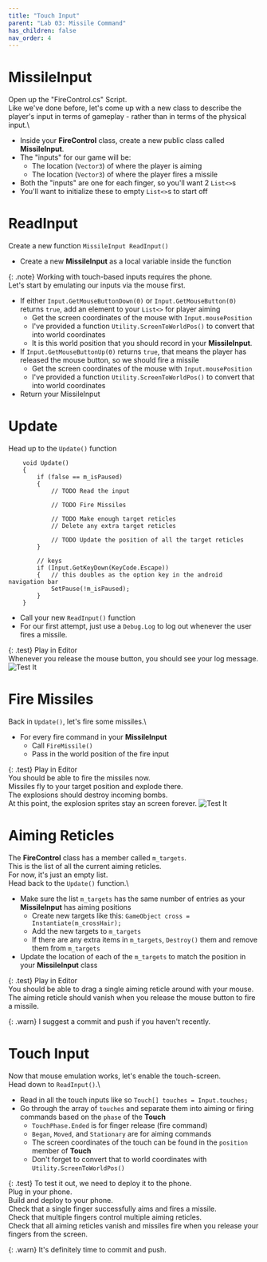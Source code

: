 ```yaml
---
title: "Touch Input"
parent: "Lab 03: Missile Command"
has_children: false
nav_order: 4
---
```


# MissileInput
Open up the "FireControl.cs" Script.\
Like we've done before, let's come up with a new class to describe the player's input in terms of
gameplay - rather than in terms of the physical input.\
* Inside your **FireControl** class, create a new public class called **MissileInput**.
* The "inputs" for our game will be:
	* The location (`Vector3`) of where the player is aiming
	* The location (`Vector3`) of where the player fires a missile
* Both the "inputs" are one for each finger, so you'll want 2 `List<>`s
* You'll want to initialize these to empty `List<>`s to start off

# ReadInput
Create a new function `MissileInput ReadInput()`
* Create a new **MissileInput** as a local variable inside the function

{: .note}
Working with touch-based inputs requires the phone.\
Let's start by emulating our inputs via the mouse first.

* If either `Input.GetMouseButtonDown(0)` or `Input.GetMouseButton(0)` returns `true`, add an element to your `List<>` for player aiming
	* Get the screen coordinates of the mouse with `Input.mousePosition`
	* I've provided a function `Utility.ScreenToWorldPos()` to convert that into world coordinates
	* It is this world position that you should record in your **MissileInput**.
* If `Input.GetMouseButtonUp(0)` returns `true`, that means the player has released the mouse button, so we should fire a missile
	* Get the screen coordinates of the mouse with `Input.mousePosition`
	* I've provided a function `Utility.ScreenToWorldPos()` to convert that into world coordinates
* Return your MissileInput

# Update
Head up to the `Update()` function
```
    void Update()
    {
        if (false == m_isPaused)
        {
            // TODO Read the input

            // TODO Fire Missiles

            // TODO Make enough target reticles
            // Delete any extra target reticles

            // TODO Update the position of all the target reticles
        }

        // keys
        if (Input.GetKeyDown(KeyCode.Escape))
        {   // this doubles as the option key in the android navigation bar
            SetPause(!m_isPaused);
        }
    }
```
* Call your new `ReadInput()` function
* For our first attempt, just use a `Debug.Log` to log out whenever the user fires a missile.

{: .test}
Play in Editor\
Whenever you release the mouse button, you should see your log message.\
![Test It](images/lab03/gameplay02.png "Test It")

# Fire Missiles
Back in `Update()`, let's fire some missiles.\
* For every fire command in your **MissileInput**
    * Call `FireMissile()`
    * Pass in the world position of the fire input

{: .test}
Play in Editor\
You should be able to fire the missiles now.\
Missiles fly to your target position and explode there.\
The explosions should destroy incoming bombs.\
At this point, the explosion sprites stay an screen forever.
![Test It](images/lab03/gameplay03.png "Test It")

# Aiming Reticles
The **FireControl** class has a member called `m_targets`.\
This is the list of all the current aiming reticles.\
For now, it's just an empty list.\
Head back to the `Update()` function.\
* Make sure the list `m_targets` has the same number of entries as your **MissileInput** has aiming positions
    * Create new targets like this: `GameObject cross = Instantiate(m_crossHair);`
    * Add the new targets to `m_targets`
    * If there are any extra items in `m_targets`, `Destroy()` them and remove them from `m_targets`
* Update the location of each of the `m_targets` to match the position in your **MissileInput** class

{: .test}
Play in Editor\
You should be able to drag a single aiming reticle around with your mouse.\
The aiming reticle should vanish when you release the mouse button to fire a missile.

{: .warn}
I suggest a commit and push if you haven't recently.

# Touch Input
Now that mouse emulation works, let's enable the touch-screen.\
Head down to `ReadInput()`.\
* Read in all the touch inputs like so `Touch[] touches = Input.touches;`
* Go through the array of `touches` and separate them into aiming or firing commands based on the `phase` of the **Touch**
    * `TouchPhase.Ended` is for finger release (fire command)
    * `Began`, `Moved`, and `Stationary` are for aiming commands
    * The screen coordinates of the touch can be found in the `position` member of **Touch**
    * Don't forget to convert that to world coordinates with `Utility.ScreenToWorldPos()`

{: .test}
To test it out, we need to deploy it to the phone.\
Plug in your phone.\
Build and deploy to your phone.\
Check that a single finger successfully aims and fires a missile.\
Check that multiple fingers control multiple aiming reticles.\
Check that all aiming reticles vanish and missiles fire when you release your fingers from the screen.

{: .warn}
It's definitely time to commit and push.